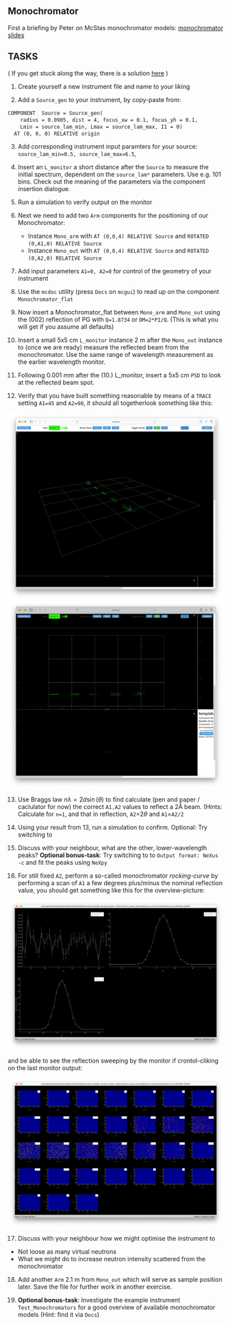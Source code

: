 ## Monochromator

First a briefing by Peter on McStas monochromator models:
[monochromator slides](Monochromators.pdf)

## TASKS

( If you get stuck along the way, there is a solution [here](solution/mono.instr) )


1. Create yourself a new instrument file and name to your liking

2. Add a `Source_gen` to your instrument, by copy-paste from:

```
COMPONENT  Source = Source_gen(
    radius = 0.0905, dist = 4, focus_xw = 0.1, focus_yh = 0.1,
    Lmin = source_lam_min, Lmax = source_lam_max, I1 = 0)
  AT (0, 0, 0) RELATIVE origin
```
3. Add corresponding instrument input paramters for your source: `source_lam_min=0.5, source_lam_max=6.5`,

4. Insert an `L_monitor` a short distance after the `Source` to measure the initial spectrum, dependent on the `source_lam*` parameters. Use e.g. 101 bins. Check out the meaning of the parameters via the component insertion dialogue.

5. Run a simulation to verify output on the monitor

6. Next we need to add two `Arm` components for the positioning of our Monochromator:
   * Instance `Mono_arm` with `AT (0,0,4) RELATIVE Source` and `ROTATED (0,A1,0) RELATIVE Source`
   * Instance `Mono_out` with `AT (0,0,4) RELATIVE Source` and `ROTATED (0,A2,0) RELATIVE Source`

7. Add input parameters `A1=0, A2=0` for control of the geometry of your instrument

8. Use the `mcdoc` utility (press `Docs` on `mcgui`) to read up on the component `Monochromator_flat`

9. Now insert a Monochromator_flat between `Mono_arm` and `Mono_out` using the (002) reflection of PG with `Q=1.8734` or `DM=2*PI/Q`. (This is what you will get if you assume all defaults)

10. Insert a small 5x5 cm `L_monitor` instance 2 m after the `Mono_out` instance to (once we are ready) measure the reflected beam from the monochromator. Use the same range of wavelength measurement as the earlier wavelength monitor.

11. Following 0.001 mm after the (10.) L_monitor, insert a 5x5 cm `PSD` to look at the reflected beam spot.

12. Verify that you have built something reasonable by means of a `TRACE` setting `A1=45` and `A2=90`, it should all togetherlook something like this:

![3D visualisation](pics/mcdisplay_1.png)
![Top view](pics/mcdisplay_2.png)


13. Use Braggs law $n\lambda=2d\sin(\theta)$ to find calculate (pen and paper / caclulator for now) the correct `A1,A2` values to reflect a 2Å beam. (Hints: Calculate for `n=1`, and that in reflection, `A2`=$2\theta$ and `A1`=`A2/2`

14. Using your result from 13, run a simulation to confirm. Optional: Try switching to 

15. Discuss with your neighbour, what are the other, lower-wavelength peaks?
**Optional bonus-task**: Try switching to to `Output format: NeXus -c` and fit the peaks using `NeXpy`

16. For still fixed `A2`, perform a so-called monochromator _rocking-curve_ by performing a scan of `A1` a few degrees plus/minus the nominal reflection value, you should get something like this for the overview-picture:

![Rocking curve](pics/rock.png)

and be able to see the reflection sweeping by the monitor if crontol-cliking on the last monitor output:

![Reflection sweep](pics/rock2.png)

17. Discuss with your neighbour how we might optimise the instrument to
   * Not loose as many virtual neutrons
   * What we might do to increase neutron intensity scattered from the monochromator

18. Add another `Arm` 2.1 m from `Mono_out` which will serve as sample position later. Save the file for further work in another exercise.

19. **Optional bonus-task**: Investigate the example instrument `Test_Monochromators` for a good overview of available monochromator models (Hint: find it via `Docs`)
